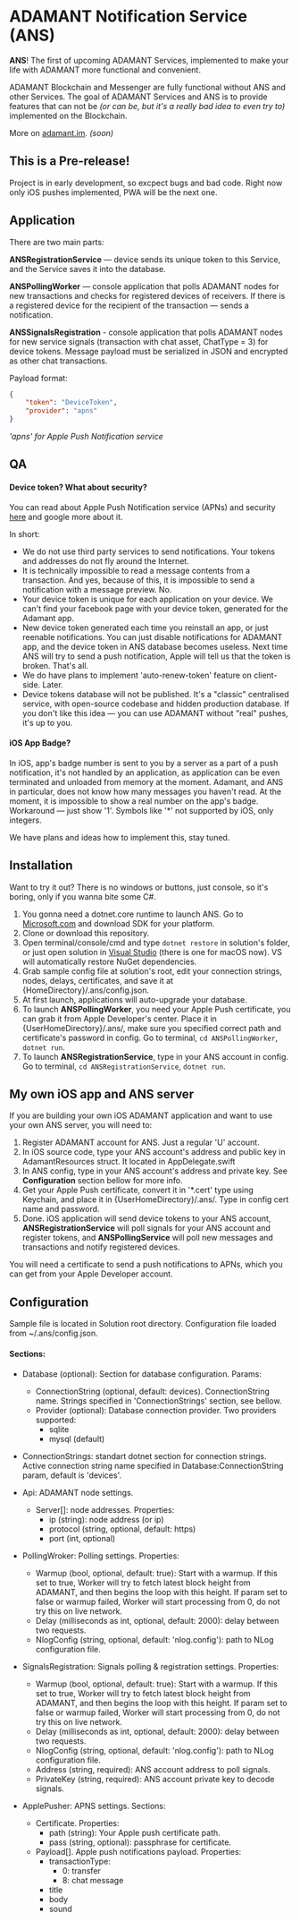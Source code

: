 # ADAMANT Notification Service (ANS)
**ANS**! The first of upcoming ADAMANT Services, implemented to make your life with ADAMANT more functional and convenient.

ADAMANT Blockchain and Messenger are fully functional without ANS and other Services. The goal of ADAMANT Services and ANS is to provide features that can not be *(or can be, but it's a really bad idea to even try to)* implemented on the Blockchain.

More on [adamant.im](https://adamant.im). *(soon)*

## This is a Pre-release!
Project is in early development, so excpect bugs and bad code.
Right now only iOS pushes implemented, PWA will be the next one.

## Application
There are two main parts:

**ANSRegistrationService** — device sends its unique token to this Service, and the Service saves it into the database.

**ANSPollingWorker** — console application that polls ADAMANT nodes for new transactions and checks for registered devices of receivers. If there is a registered device for the recipient of the transaction — sends a notification.

**ANSSignalsRegistration** - console application that polls ADAMANT nodes for new service signals (transaction with chat asset, ChatType = 3) for device tokens. Message payload must be serialized in JSON and encrypted as other chat transactions.

Payload format:
```json
{
    "token": "DeviceToken",
    "provider": "apns"
}
```
*'apns' for Apple Push Notification service*

## QA
#### Device token? What about security?
You can read about Apple Push Notification service (APNs) and security [here](https://developer.apple.com/library/content/documentation/NetworkingInternet/Conceptual/RemoteNotificationsPG/APNSOverview.html) and google more about it.

In short:
- We do not use third party services to send notifications. Your tokens and addresses do not fly around the Internet.
- It is technically impossible to read a message contents from a transaction. And yes, because of this, it is impossible to send a notification with a message preview. No.
- Your device token is unique for each application on your device. We can't find your facebook page with your device token, generated for the Adamant app.
- New device token generated each time you reinstall an app, or just reenable notifications. You can just disable notifications for ADAMANT app, and the device token in ANS database becomes useless. Next time ANS will try to send a push notification, Apple will tell us that the token is broken. That's all.
- We do have plans to implement 'auto-renew-token' feature on client-side. Later.
- Device tokens database will not be published. It's a "classic" centralised service, with open-source codebase and hidden production database. If you don't like this idea — you can use ADAMANT without "real" pushes, it's up to you.

#### iOS App Badge?
In iOS, app's badge number is sent to you by a server as a part of a push notification, it's not handled by an application, as application can be even terminated and unloaded from memory at the moment. Adamant, and ANS in particular, does not know how many messages you haven't read. At the moment, it is impossible to show a real number on the app's badge. Workaround — just show '1'. Symbols like '\*' not supported by iOS, only integers.

We have plans and ideas how to implement this, stay tuned.

## Installation
Want to try it out? There is no windows or buttons, just console, so it's boring, only if you wanna bite some C#.
1. You gonna need a dotnet.core runtime to launch ANS. Go to [Microsoft.com](https://www.microsoft.com/net/learn/get-started) and download SDK for your platform.
2. Clone or download this repository.
3. Open terminal/console/cmd and type `dotnet restore` in solution's folder, or just open solution in [Visual Studio](https://www.visualstudio.com) (there is one for macOS now). VS will automatically restore NuGet dependencies.
4. Grab sample config file at solution's root, edit your connection strings, nodes, delays, certificates, and save it at {HomeDirectory}/.ans/config.json.
5. At first launch, applications will auto-upgrade your database.
6. To launch **ANSPollingWorker**, you need your Apple Push certificate, you can grab it from Apple Developer's center. Place it in {UserHomeDirectory}/.ans/, make sure you specified correct path and certificate's password in config. Go to terminal, `cd ANSPollingWorker`, `dotnet run`.
7. To launch **ANSRegistrationService**, type in your ANS account in config. Go to terminal, `cd ANSRegistrationService`, `dotnet run`.

## My own iOS app and ANS server
If you are building your own iOS ADAMANT application and want to use your own ANS server, you will need to:
1. Register ADAMANT account for ANS. Just a regular 'U' account.
2. In iOS source code, type your ANS account's address and public key in AdamantResources struct. It located in AppDelegate.swift
3. In ANS config, type in your ANS account's address and private key. See **Configuration** section bellow for more info.
4. Get your Apple Push certificate, convert it in '*.cert' type using Keychain, and place it in {UserHomeDirectory}/.ans/. Type in config cert name and password.
5. Done. iOS application will send device tokens to your ANS account, **ANSRegistrationService** will poll signals for your ANS account and register tokens, and **ANSPollingService** will poll new messages and transactions and notify registered devices.

You will need a certificate to send a push notifications to APNs, which you can get from your Apple Developer account.


## Configuration
Sample file is located in Solution root directory. Configuration file loaded from ~/.ans/config.json.

#### Sections:
- Database (optional): Section for database configuration. Params:
    + ConnectionString (optional, default: devices). ConnectionString name. Strings specified in 'ConnectionStrings' section, see bellow.
    + Provider (optional): Database connection provider. Two providers supported:
        * sqlite
        * mysql (default)

- ConnectionStrings: standart dotnet section for connection strings. Active connection string name specified in Database:ConnectionString param, default is 'devices'.

- Api: ADAMANT node settings.
    + Server[]: node addresses. Properties:
        * ip (string): node address (or ip)
        * protocol (string, optional, default: https)
        * port (int, optional)

- PollingWroker: Polling settings. Properties:
    + Warmup (bool, optional, default: true): Start with a warmup. If this set to true, Worker will try to fetch latest block height from ADAMANT, and then begins the loop with this height. If param set to false or warmup failed, Worker will start processing from 0, do not try this on live network.
    + Delay (milliseconds as int, optional, default: 2000): delay between two requests.
    + NlogConfig (string, optional, default: 'nlog.config'): path to NLog configuration file.

- SignalsRegistration: Signals polling & registration settings. Properties:
    + Warmup (bool, optional, default: true): Start with a warmup. If this set to true, Worker will try to fetch latest block height from ADAMANT, and then begins the loop with this height. If param set to false or warmup failed, Worker will start processing from 0, do not try this on live network.
    + Delay (milliseconds as int, optional, default: 2000): delay between two requests.
    + NlogConfig (string, optional, default: 'nlog.config'): path to NLog configuration file.
    + Address (string, required): ANS account address to poll signals.
    + PrivateKey (string, required): ANS account private key to decode signals.

- ApplePusher: APNS settings. Sections:
    + Certificate. Properties:
        * path (string): Your Apple push certificate path.
        * pass (string, optional): passphrase for certificate.
    + Payload[]. Apple push notifications payload. Properties:
        * transactionType:
            * 0: transfer
            * 8: chat message
        * title
        * body
        * sound


